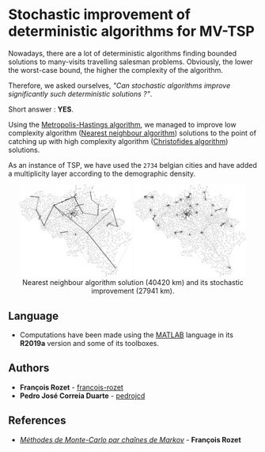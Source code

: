 # Stochastic improvement of deterministic algorithms for MV-TSP

Nowadays, there are a lot of deterministic algorithms finding bounded solutions to many-visits travelling salesman problems. Obviously, the lower the worst-case bound, the higher the complexity of the algorithm.

Therefore, we asked ourselves, _"Can stochastic algorithms improve significantly such deterministic solutions ?"_.

Short answer : **YES**.

Using the [Metropolis-Hastings algorithm](https://en.wikipedia.org/wiki/Metropolis%E2%80%93Hastings_algorithm), we managed to improve low complexity algorithm ([Nearest neighbour algorithm](https://en.wikipedia.org/wiki/Nearest_neighbour_algorithm)) solutions to the point of catching up with high complexity algorithm ([Christofides algorithm](https://en.wikipedia.org/wiki/Christofides_algorithm)) solutions.

As an instance of TSP, we have used the `2734` belgian cities and have added a multiplicity layer according to the demographic density.

<p align="center">
	<img src="matlab/products/jpg/belgium_MV_NNA_filet.jpg" width="45%">
	<img src="matlab/products/jpg/belgium_MV_NNA_filet_MH_8.jpg" width="45%">
	<br>
	Nearest neighbour algorithm solution (40420 km) and its stochastic improvement (27941 km).
</p>

## Language

* Computations have been made using the [MATLAB](https://mathworks.com/products/matlab.html) language in its **R2019a** version and some of its toolboxes.

## Authors

* **François Rozet** - [francois-rozet](https://github.com/francois-rozet)
* **Pedro José Correia Duarte** - [pedrojcd](https://github.com/pedrojcd)

## References

* [_Méthodes de Monte-Carlo par chaînes de Markov_](https://github.com/francois-rozet/math0488-1/) - **François Rozet**
